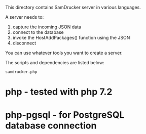 This directory contains SamDrucker server in various languages.

A server needs to:

1. capture the incoming JSON data
1. connect to the database
1. invoke the HostAddPackages() function using the JSON
1. disconnect

You can use whatever tools you want to create a server.

The scripts and dependencies are listed below:

`samdrucker.php`

# php - tested with php 7.2
# php-pgsql - for PostgreSQL database connection

